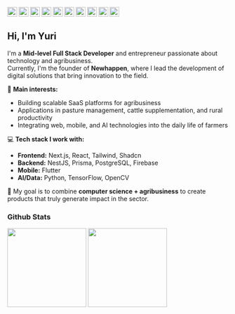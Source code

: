 <p>
  <img src="https://img.shields.io/badge/Vercel-000000?style=for-the-badge&logo=vercel&logoColor=white" style='height: 22px'/>
  <img src="https://img.shields.io/badge/MySQL-005C84?style=for-the-badge&logo=mysql&logoColor=white" style='height: 22px'/>
  <img src="https://img.shields.io/badge/PostgreSQL-316192?style=for-the-badge&logo=postgresql&logoColor=white" style='height: 22px'/>
  <img src="https://img.shields.io/badge/Figma-F24E1E?style=for-the-badge&logo=figma&logoColor=white" style='height: 22px'/>
  <img src="https://img.shields.io/badge/Jest-C21325?style=for-the-badge&logo=jest&logoColor=white" style='height: 22px'/>
  <img src="https://img.shields.io/badge/nestjs-E0234E?style=for-the-badge&logo=nestjs&logoColor=white" style='height: 22px'/>
  <img src="https://img.shields.io/badge/React-20232A?style=for-the-badge&logo=react&logoColor=61DAFB" style='height: 22px'/>
  <img src="https://img.shields.io/badge/next.js-000000?style=for-the-badge&logo=nextdotjs&logoColor=white" style='height: 22px'/>
  <img src="https://img.shields.io/badge/TypeScript-007ACC?style=for-the-badge&logo=typescript&logoColor=white" style='height: 22px'/>
  <img src="https://img.shields.io/badge/React_Native-20232A?style=for-the-badge&logo=react&logoColor=61DAFB" style='height: 22px'/>
</p>

## Hi, I'm Yuri  

I'm a **Mid-level Full Stack Developer** and entrepreneur passionate about technology and agribusiness.  
Currently, I'm the founder of **Newhappen**, where I lead the development of digital solutions that bring innovation to the field.  

🌱 **Main interests:**  
- Building scalable SaaS platforms for agribusiness  
- Applications in pasture management, cattle supplementation, and rural productivity  
- Integrating web, mobile, and AI technologies into the daily life of farmers  

💻 **Tech stack I work with:**  
- **Frontend:** Next.js, React, Tailwind, Shadcn  
- **Backend:** NestJS, Prisma, PostgreSQL, Firebase  
- **Mobile:** Flutter  
- **AI/Data:** Python, TensorFlow, OpenCV  

🚜 My goal is to combine **computer science + agribusiness** to create products that truly generate impact in the sector.  

### Github Stats

<p>
  <img height="180em" src="https://github-readme-stats.vercel.app/api?username=yuriBaza23&show_icons=true&theme=dark&include_all_commits=true&count_private=true"/>
  <img height="180em" src="https://github-readme-stats.vercel.app/api/top-langs/?username=yuriBaza23&layout=compact&langs_count=8&theme=dark"/>
</p>
